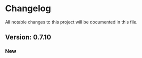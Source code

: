 # Changelog

All notable changes to this project will be documented in this file.

## Version: 0.7.10

### New



